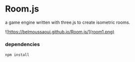 # Room.js
a game engine written with three.js to create isometric rooms.

![https://belmoussaoui.github.io/Room.js/](room1.png)

### dependencies
```
npm install
```
